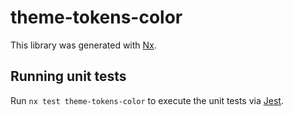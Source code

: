 # theme-tokens-color

This library was generated with [Nx](https://nx.dev).

## Running unit tests

Run `nx test theme-tokens-color` to execute the unit tests via [Jest](https://jestjs.io).
